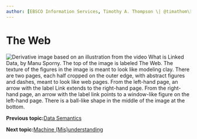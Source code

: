 ```yaml
---
author: [EBSCO Information Services, Timothy A. Thompson \| @timathom\[@indieweb.social\]]
---
```


# The Web

![Derivative image based on an illustration from the video What is Linked Data, by Manu Sporny. The top of the image is labeled The Web. The texture of the figures in the image is meant to look like modeling clay. There are two pages, each half cropped on the outer edge, with abstract figures and dashes, meant to look like web pages. From the left-hand page, an arrow with the label Link extends to the right-hand page. From the right-hand page, an arrow with the label link points to a window-like figure on the left-hand page. There is a ball-like shape in the middle of the image at the bottom.](../../submaps/../img/introduction/the_web.png "The Web of Documents")

**Previous topic:**[Data Semantics](../../day_1/lesson_0/data_semantics.md)

**Next topic:**[Machine \(Mis\)understanding](../../day_1/lesson_0/machine_misunderstanding.md)

